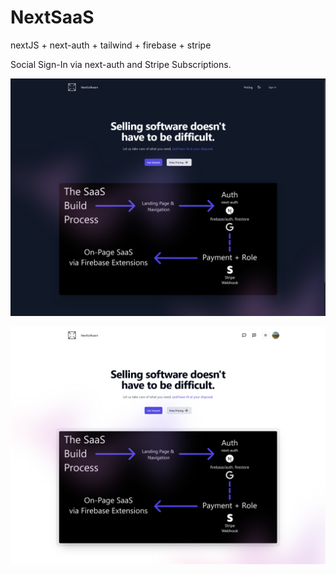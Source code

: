 # NextSaaS

nextJS + next-auth + tailwind + firebase + stripe

Social Sign-In via next-auth and Stripe Subscriptions.

![New User](./NewUser1.png)

![Registered User](./RegUser.png)
